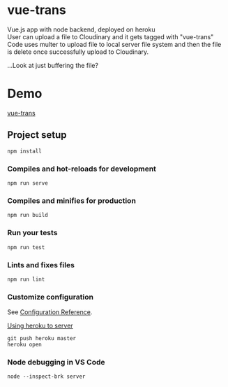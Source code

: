 # vue-trans
Vue.js app with node backend, deployed on heroku  
User can upload a file to Cloudinary and it gets tagged with "vue-trans"  
Code uses multer to upload file to local server file system and then the file is delete once successfully upload to Cloudinary. 

...Look at just buffering the file?

# Demo
[vue-trans](https://vue-trans.herokuapp.com)

## Project setup
```
npm install
```

### Compiles and hot-reloads for development
```
npm run serve
```

### Compiles and minifies for production
```
npm run build
```

### Run your tests
```
npm run test
```

### Lints and fixes files
```
npm run lint
```

### Customize configuration
See [Configuration Reference](https://cli.vuejs.org/config/).

[Using heroku to server](https://medium.com/netscape/deploying-a-vue-js-2-x-app-to-heroku-in-5-steps-tutorial-a69845ace489)

```
git push heroku master
heroku open
```

### Node debugging in VS Code
```
node --inspect-brk server
```